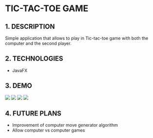 # TIC-TAC-TOE GAME

## 1. DESCRIPTION

Simple application that allows to play in Tic-tac-toe game with 
both the computer and the second player.

## 2. TECHNOLOGIES

- JavaFX

## 3. DEMO
![](https://www.dropbox.com/s/yhxauln17c9zidp/tic-tac-toe_1.png?dl=1)
![](https://www.dropbox.com/s/7xswspy8elab1om/tic-tac-toe_2.png?dl=1)
![](https://www.dropbox.com/s/qz4bbgvrxv5c3cn/tic-tac-toe_3.png?dl=1)
![](https://www.dropbox.com/s/rgbqq3n940pbf31/tic-tac-toe_4.png?dl=1)

## 4. FUTURE PLANS

- Improvement of computer move generator algorithm
- Allow computer vs computer games
